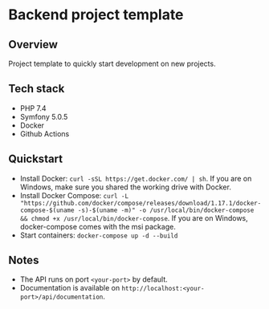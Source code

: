 # Backend project template

## Overview

Project template to quickly start development on new projects. 

## Tech stack

* PHP 7.4
* Symfony 5.0.5
* Docker
* Github Actions

## Quickstart

* Install Docker: `curl -sSL https://get.docker.com/ | sh`. If you are on Windows, make sure you shared the working drive with Docker.
* Install Docker Compose: `curl -L "https://github.com/docker/compose/releases/download/1.17.1/docker-compose-$(uname -s)-$(uname -m)" -o /usr/local/bin/docker-compose && chmod +x /usr/local/bin/docker-compose`. If you are on Windows, docker-compose comes with the msi package.
* Start containers: `docker-compose up -d --build`

## Notes

* The API runs on port `<your-port>` by default.
* Documentation is available on `http://localhost:<your-port>/api/documentation`.
